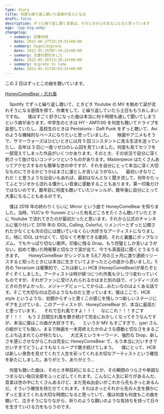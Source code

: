 ```yaml
---
type: diary
title: 何度も繰り返し聞いた音楽が支えになる
draft: false
description: ずっと繰り返し聞く音楽は、そのときの心の支えになると思っています
ogp: 'ogp-big.webp'
changelog:
  - summary: 記事作成
    date: 2021-06-27T23:29:51+09:00
  - summary: hugoにmigrate
    date: 2022-05-25T07:19:22+09:00
  - summary: 文書の整形をした
    date: 2022-05-26T13:38:24+09:00
  - summary: migrate to lume
    date: 2023-01-31T20:03:55+09:00
---
```


この 2 日はずっとこの曲を聴いています。

[HoneyComeBear - 忘れ風](https://youtu.be/6-lFnPjiEis)

　Spotify でずっと繰り返し聴いて、ときどき Youtube の MV を眺めて涙が流れそうになる感情を得て、作業をして、と繰り返していたら土日ももうおしまいですね。
　僕はすごく好きになった曲は本当に何十時間も通して聞いてしまうという癖があります。中学生のときは HY - AM11:00 を何度も聴いてドライブを妄想していたし、高校生のときは Pentatonix - Daft Punk をずっと聴いて、Avi のような機械的なベースになりたいと思っていました。
　映画やアニメもそうで、サマーウォーズはひどいときには月 5 回コンスタントに見る生活を送っていたし、去年は 3 日に一度リゼロのレム回を見ていました。何度も見てセリフを一部覚えてしまった作品がいくつかあります。そのとき、その状況で自分に深く刺さって抜けないコンテンツというものがあります。Masterpiece はたくさんあってアクセスするのも簡単な世の中ですが、それを自分にとって本当に深く大切なものにできるかどうかはまさに運としか言いようがない。
　最初いきなりこれだ！と思うような出会いもあれば、最初はなんとなく聞き流して、何年かたってふとラジオから流れる懐かしい音楽に感動することもあります。第一印象だけではないのです。数年前に何度も聴いていたジャンルが、数年後に自分にとって大事になることもあるのです。

　僕は 2018 年の終わりくらいに Mirror という曲で HoneyComeBear を知りました。当時、YUC'e や Yunomi といった有名どころをたくさん聴いていたときに Youtube で流れてきたのが最初だったと思います。それから公式のチャンネルに張り付いて 2019 年の IDOL, Calling, Colorful, リメンバーとずっと公開された少なくとも次の日には聴いているくらい大好きなアーティストになりました。特に IDOL はやばくて、切なくて考察できる歌詞、それと裏腹にポップなリズム、でもやっぱり切ない歌声。印象に残る Drop。もう完璧としか言いようがない。初めて聴いた時衝撃と切なさで涙が出て、今でも真面目に聞くとうるうるきます。
　 HoneyComeBear がシングルを 5,6,7 月の三ヶ月に渡り連続リリースすると知ったときには本当に生きていてよかったと心の底から思いました。5 月の Terrarium は衝撃的で、これは新しい HCB (HoneyComeBear)が来たぞとぞくぞくしました。アーティストは時が経つにつれ作風も少しづつ変わっていくものですが、それがファンに受け入れられるかはまた別の話で、インディーズのときの方がよかった、メジャーデビューしてからは...みたいなのはよくある話です。そこで大切なのは芯のようなものだと思っています。僕はここで、HCB style というような、初期からずっと貫くこの感じを残しつつ新しいステージにギアを上げている、このアーティストが、HoneyComeBear が、本当に最高だと思っています。
　それで忘れ風ですよ！！！
　なにこれ！！！すごすぎ！！！
　もう 2 日間忘れ風を聴き続けて完全におかしくなってそうなんですが、本当に僕はこの曲が大好きです。
　というか MV もすごすぎで、jyari さんの絵がとても強い。まるで映画を一本見終えたかのような感動と切なさをまるごとぶち込まれて心が持たない。
　大丈夫というキーワード、強烈な Drop、新しさを感じさせながらこれは完全に HoneyComeBear で、もう本当にだいすきでだいすきでどうしようもなくループで聴き続けてしまう。
　僕にとって、HCB は新しい景色を見せてくれて人生を彩ってくれる大切なアーティストという確信を新たにしました。ありがとう、ありがとう...

　何度も聴いた曲は、そのとき熱狂的になることが、その瞬間のつらさや単調なつまらない毎日全部をふっとばしてくれます。こんなに人生に彩りがあるんだ、音楽は世の中にたくさんあるけど、まだ見ぬ出会いがこれから先もきっとあるんだ。そういう確信を持たせてくれます。それはきっとそれから先の人生を静かにずっと支えてくれる大切な時間になると思っていて、僕は何度も何度もこの曲を聴いて、泣きそうになりながら、祈りのような願いのような気持ちを持って日々を生きていける力をもらうのです。
